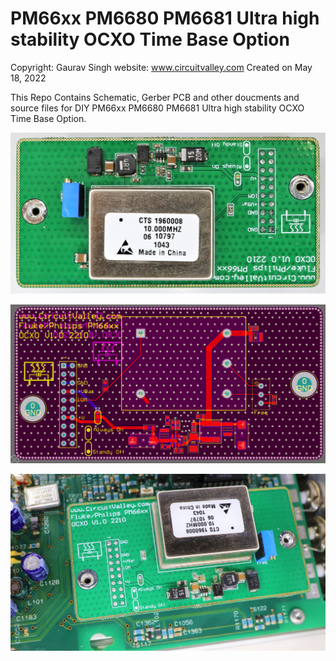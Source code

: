 # PM66xx PM6680 PM6681 Ultra high stability OCXO Time Base Option

Copyright:  Gaurav Singh
website: www.circuitvalley.com 
Created on May 18, 2022

This Repo Contains Schematic, Gerber PCB and other doucments and source files 
for DIY PM66xx PM6680 PM6681 Ultra high stability OCXO Time Base Option.

![alt text](https://github.com/circuitvalley/PM6680_PM6681_OCXO_time_base_option/raw/main/Images/pm66xx_pm6680_pm6681_ocxo_oscillator_oven_module_upgrade_circuitvalley_diy%20(1).JPG)

![alt text](https://github.com/circuitvalley/PM6680_PM6681_OCXO_time_base_option/raw/main/Images/pm66xx_pm6680_pm6681_ocxo_oscillator_oven_module_upgrade_circuitvalley_diy%20(9)2.png)

![alt text](https://github.com/circuitvalley/PM6680_PM6681_OCXO_time_base_option/raw/main/Images/pm66xx_pm6680_pm6681_ocxo_oscillator_oven_module_upgrade_circuitvalley_diy%20(9).JPG)
